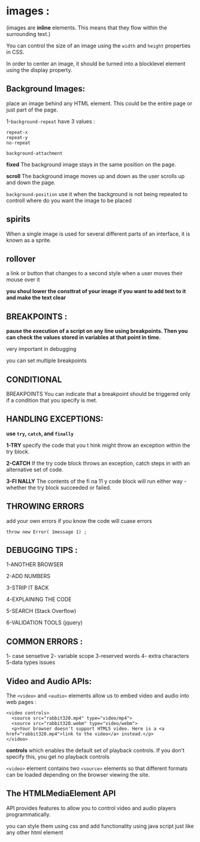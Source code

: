 # images :
(images are **inline** elements. This means that they
flow within the surrounding text.)

You can control the size of an
image using the `width` and `height` properties in CSS.

In order to center an image, it should be turned into a blocklevel
element using the display property.


## Background Images:

place an image behind any HTML element. This could be the entire
page or just part of the page.


1-`background-repeat` have 3 values :
```
repeat-x
repeat-y
no-repeat
```


`background-attachment`

**fixed** The background image stays in
the same position on the page.

**scroll** The background image moves
up and down as the user scrolls up and down the page.


`background-position`
use it when the background is not being repeated to controll where do you want the image to be placed




## spirits
When a single image is used
for several different parts of an
interface, it is known as a sprite.


## rollover
a link or button that changes to a second style when a user moves
their mouse over it



**you shoul lower the consttrat of your image if you want to add text to it and make the text clear**



## BREAKPOINTS :
**pause the execution of a script on any
line using breakpoints. Then you can check the
values stored in variables at that point in time.**

very important in debugging


you can set multiple breakpoints 

## CONDITIONAL
BREAKPOINTS You can indicate that a breakpoint should be triggered only if a condition that you specify is met.


## HANDLING EXCEPTIONS:
**use `try`, `catch`, and `finally`**


**1-TRY**
 specify the code that you t hink might throw an
exception within the try block.

**2-CATCH** If the try code block throws an exception, catch steps in with an alternative set of code.


**3-FI NALLY**
The contents of the fi na 11 y code block will run either
way - whether the try block succeeded or failed.



## THROWING ERRORS
add  your own errors if you know the code will cuase errors

`throw new Error( 1message 1) ;`


## DEBUGGING TIPS :

1-ANOTHER BROWSER

2-ADD NUMBERS

3-STRIP IT BACK


4-EXPLAINING THE CODE

5-SEARCH (Stack Overflow)

6-VALIDATION TOOLS (jquery)



## COMMON ERRORS :
1- case sensetive
2- variable scope 
3-reserved words
4- extra characters
5-data types issues


## Video and Audio APIs:

The `<video>` and `<audio>` elements allow us to embed video and audio into web pages :
```
<video controls>
  <source src="rabbit320.mp4" type="video/mp4">
  <source src="rabbit320.webm" type="video/webm">
  <p>Your browser doesn't support HTML5 video. Here is a <a href="rabbit320.mp4">link to the video</a> instead.</p>
</video>
```
 **controls** which enables the default set of playback controls. If you don't specify this, you get no playback controls

 `<video>` element contains two `<source>` elements so that different formats can be loaded depending on the browser viewing the site.


 ## The HTMLMediaElement API
  API provides features to allow you to control video and audio players programmatically.

  you can style them using css and add functionality using java script just like any other html element
